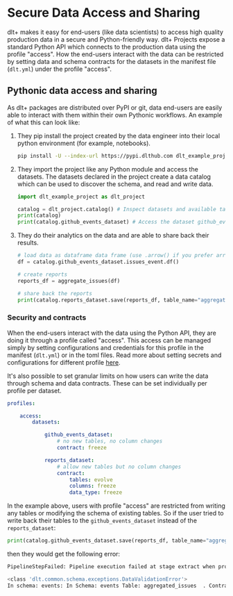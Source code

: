 # Secure Data Access and Sharing

dlt+ makes it easy for end-users (like data scientists) to access high quality production data in a secure and Python-friendly way. dlt+ Projects expose a standard Python API which connects to the production data using the profile "access". How the end-users interact with the data can be restricted by setting data and schema contracts for the datasets in the manifest file (`dlt.yml`) under the profile "access".  
  
## Pythonic data access and sharing

As dlt+ packages are distributed over PyPI or git, data end-users are easily able to interact with them within their own Pythonic workflows. An example of what this can look like:  
  
1. They pip install the project created by the data engineer into their local python environment (for example, notebooks).

    ```sh
    pip install -U --index-url https://pypi.dlthub.com dlt_example_project
    ```
2. They import the project like any Python module and access the datasets. The datasets declared in the project create a data catalog which can be used to discover the schema, and read and write data.

    ```py
    import dlt_example_project as dlt_project
 
    catalog = dlt_project.catalog() # Inspect datasets and available tables
    print(catalog)
    print(catalog.github_events_dataset) # Access the dataset github_events_dataset from the catalog
    ```
3. They do their analytics on the data and are able to share back their results.
  
    ```py
    # load data as dataframe data frame (use .arrow() if you prefer arrow. you can also do sql)
    df = catalog.github_events_dataset.issues_event.df()

    # create reports
    reports_df = aggregate_issues(df)

    # share back the reports
    print(catalog.reports_dataset.save(reports_df, table_name="aggregated_issues"))
    ```

### Security and contracts

When the end-users interact with the data using the Python API, they are doing it through a profile called "access". This access can be managed simply by setting configurations and credentials for this profile in the manifest (`dlt.yml`) or in the toml files. Read more about setting secrets and configurations for different profile [here](../core-concepts/profiles.md). 

It's also possible to set granular limits on how users can write the data through schema and data contracts. These can be set individually per profile per dataset.
  
```yaml
profiles:

    access:
        datasets:

            github_events_dataset:
                # no new tables, no column changes
                contract: freeze 

            reports_dataset:
                # allow new tables but no column changes
                contract:
                    tables: evolve
                    columns: freeze
                    data_type: freeze
```

In the example above, users with profile "access" are restricted from writing any tables or modifying the schema of existing tables. So if the user tried to write back their tables to the `github_events_dataset` instead of the `reports_dataset`:  
  
```py
print(catalog.github_events_dataset.save(reports_df, table_name="aggregated_issues"))
```

then they would get the following error:  
  
```bash
PipelineStepFailed: Pipeline execution failed at stage extract when processing package 1730314603.1941314 with exception:

<class 'dlt.common.schema.exceptions.DataValidationError'>
In schema: events: In Schema: events Table: aggregated_issues  . Contract on tables with mode freeze is violated. Trying to add table aggregated_issues but new tables are frozen.
```
